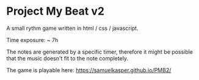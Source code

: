 # Project My Beat v2
A small rythm game written in html / css / javascript.

Time exposure: ~ 7h

The notes are generated by a specific timer, therefore it might be possible that the music doesn't fit to the note completely.

The game is playable here: https://samuelkasper.github.io/PMB2/
